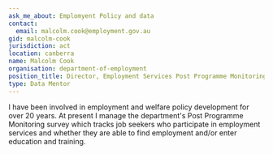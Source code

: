 ```yaml
---
ask_me_about: Emplomyent Policy and data
contact:
  email: malcolm.cook@employment.gov.au
gid: malcolm-cook
jurisdiction: act
location: canberra
name: Malcolm Cook
organisation: department-of-employment
position_title: Director, Employment Services Post Programme Monitoring and Analysis
type: Data Mentor
---
```


I have been involved in employment and welfare policy development for over 20 years. At present I manage the department's Post Programme Monitoring survey which tracks job seekers who participate in employment services and whether they are able to find employment and/or enter education and training.